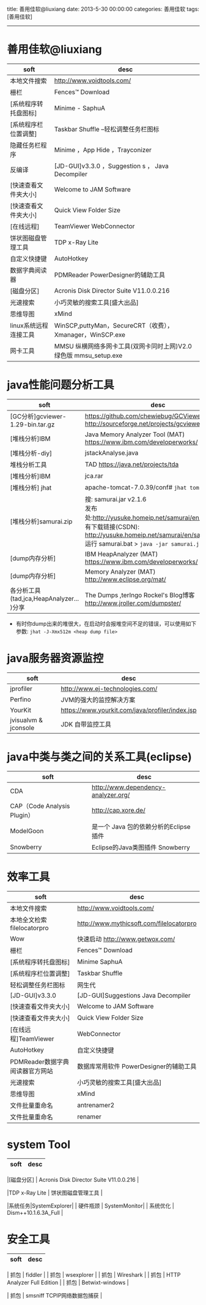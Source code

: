 title: 善用佳软@liuxiang
date: 2013-5-30 00:00:00
categories: 善用佳软
tags: [善用佳软]


---

# 善用佳软@liuxiang

| soft | desc  |
| ------------ | ------------ |
| 本地文件搜索 | http://www.voidtools.com/ |
| 栅栏 | Fences&trade; Download |
| [系统程序转托盘图标] |Minime - SaphuA|
| [系统程序栏位置调整] |Taskbar Shuffle &ndash;轻松调整任务栏图标
| 隐藏任务栏程序 | Minime ，App Hide ，Trayconizer|
| 反编译 |[JD-GUI]v3.3.0 ，Suggestion s ， Java Decompiler|
| [快速查看文件夹大小] | Welcome to JAM Software|
| [快速查看文件夹大小] | Quick View Folder Size|
| [在线远程] | TeamViewer WebConnector|
| 饼状图磁盘管理工具 | TDP x-Ray Lite|
| 自定义快捷键 | AutoHotkey|
| 数据字典阅读器 | PDMReader  PowerDesigner的辅助工具|
| [磁盘分区] |Acronis Disk Director Suite V11.0.0.216|
| 光速搜索 | 小巧灵敏的搜索工具[盛大出品]|
| 思维导图 | xMind |
| linux系统远程连接工具 |WinSCP,puttyMan，SecureCRT（收费），Xmanager，WinSCP.exe|
| 网卡工具 | MMSU 纵横网络多网卡工具(双网卡同时上网)V2.0 绿色版 mmsu_setup.exe|


# java性能问题分析工具
| soft | desc |
| ------------ | ------------ |
|[GC分析]gcviewer-1.29-bin.tar.gz | https://github.com/chewiebug/GCViewer   http://sourceforge.net/projects/gcviewer/   |
| [堆栈分析]IBM |Java Memory Analyzer Tool (MAT) https://www.ibm.com/developerworks/|
| [堆栈分析-diy] |jstackAnalyse.java |
| 堆栈分析工具 |TAD https://java.net/projects/tda |
| [堆栈分析]IBM |jca.rar |
| [堆栈分析] jhat | apache-tomcat-7.0.39/conf# `jhat tomcat.bin` 
| [堆栈分析]samurai.zip | 搜: samurai.jar v2.1.6 <br>发布处:http://yusuke.homeip.net/samurai/en/index.html <br> 有下载链接(CSDN): http://yusuke.homeip.net/samurai/en/samurai.jar <br>运行 samurai.bat > `java -jar samurai.jar`|
| [dump内存分析] | IBM HeapAnalyzer (MAT) https://www.ibm.com/developerworks/ |
| [dump内存分析] | Memory Analyzer (MAT) http://www.eclipse.org/mat/
| 各分析工具(tad,jca,HeapAnalyzer... )分享 | The Dumps ,terIngo Rockel's Blog博客 http://www.jroller.com/dumpster/|


* 有时你dump出来的堆很大，在启动时会报堆空间不足的错误，可以使用如下参数:
 `jhat -J-Xmx512m <heap dump file>`

# java服务器资源监控
| soft | desc |
| ------------ | ------------ |
| jprofiler | http://www.ej-technologies.com/
| Perfino |JVM的强大的监控解决方案
| YourKit | https://www.yourkit.com/java/profiler/index.jsp
| jvisualvm & jconsole | JDK 自带监控工具

# java中类与类之间的关系工具(eclipse)

| soft | desc |
| ------------ | ------------ |
| CDA | http://www.dependency-analyzer.org/ |
| CAP（Code Analysis Plugin）| http://cap.xore.de/ |
| ModelGoon | 是一个 Java 包的依赖分析的Eclipse插件 |
| Snowberry |Eclipse的Java类图插件 Snowberry|

# 效率工具
| soft | desc |
| ------------ | ------------ |
| 本地文件搜索 | http://www.voidtools.com/ |
|  本地全文检索  filelocatorpro  |  http://www.mythicsoft.com/filelocatorpro   |
| Wow |  快速启动  http://www.getwox.com/ |
|栅栏 | Fences&trade; Download |
|[系统程序转托盘图标]| Minime SaphuA |
|[系统程序栏位置调整] |Taskbar Shuffle |
|轻松调整任务栏图标 | 网生代 |
|[JD-GUI]v3.3.0 |[JD-GUI]Suggestions Java Decompiler|
|[快速查看文件夹大小] | Welcome to JAM Software |
|[快速查看文件夹大小] | Quick View Folder Size |
|[在线远程]TeamViewer | WebConnector |
|AutoHotkey | 自定义快捷键 |
|PDMReader数据字典阅读器官方网站| 数据库常用软件 PowerDesigner的辅助工具 |
|光速搜索 |小巧灵敏的搜索工具[盛大出品]|
|思维导图 | xMind |
| 文件批量重命名 | antrenamer2|
| 文件批量重命名 | renamer |


#  system Tool
| soft | desc |
| ------------ | ------------ |

|[磁盘分区] | Acronis Disk Director Suite V11.0.0.216 |

|TDP x-Ray Lite | 饼状图磁盘管理工具 |

|系统任务|SystemExplorer|
| 硬件瓶颈 | SystemMonitor|
| 系统优化 | Dism++10.1.6.3A_Full |



# 安全工具

| soft | desc |
| ------------ | ------------ |

| 抓包 |  fiddler |
| 抓包 |  wsexplorer  |
| 抓包 |  Wireshark  |
| 抓包 |  HTTP Analyzer Full Edition  |
| 抓包 |  Betwixt-windows |

| 抓包 |  smsniff TCPIP网络数据包捕获 |



<!-- more -->
